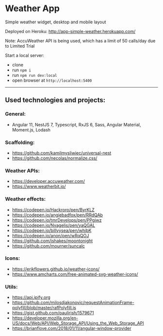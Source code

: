 # Weather App
Simple weather widget, desktop and mobile layout

Deployed on Heroku:
http://app-simple-weather.herokuapp.com/

Note: AccuWeather API is being used, which has a limit of 50 calls/day due to Limited Trial

Start a local server:
* clone
* run `npm i`
* run `npm run dev:local`
* open browser at `http://localhost:5400`

---

## Used technologies and projects:
### General:
* Angular 11, NestJS 7, Typescript, RxJS 6, Sass, Angular Material, Moment.js, Lodash
### Scaffolding:
* https://github.com/kamilmysliwiec/universal-nest
* https://github.com/necolas/normalize.css/
### Weather APIs:
* https://developer.accuweather.com/
* https://www.weatherbit.io/
### Weather effects:
* https://codepen.io/Hackroro/pen/ByrKLZ
* https://codepen.io/angiebadfox/pen/RRdQAb
* https://codepen.io/tmrDevelops/pen/PPgjwz
* https://codepen.io/Nvagelis/pen/yaQGAL
* https://codepen.io/billyysea/pen/whjbK
* https://codepen.io/anon/pen/wRqQOJ
* https://github.com/jshakes/moontonight
* https://github.com/mourner/suncalc
### Icons:
* https://erikflowers.github.io/weather-icons/
* https://www.amcharts.com/free-animated-svg-weather-icons/
### Utils:
* https://api.ipify.org
* https://github.com/milosdjakonovic/requestAnimationFrame-polyfill/blob/master/rafPolyfill.js
* https://gist.github.com/paulirish/1579671
* https://developer.mozilla.org/en-US/docs/Web/API/Web_Storage_API/Using_the_Web_Storage_API
* https://brianflove.com/2018/01/11/angular-window-provider
